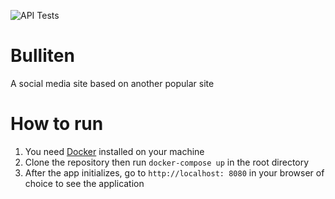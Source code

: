 ![API Tests](https://github.com/captainsalt/Bulliten/workflows/API%20Tests/badge.svg)

# Bulliten
A social media site based on another popular site

# How to run
1. You need [Docker](https://www.docker.com/) installed on your machine
3. Clone the repository then run `docker-compose up` in the root directory
3. After the app initializes, go to `http://localhost: 8080` in your browser of choice to see the application
